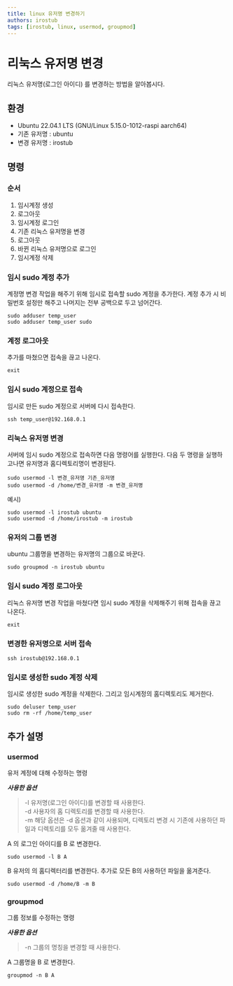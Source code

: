 ```yaml
---
title: linux 유저명 변경하기
authors: irostub
tags: [irostub, linux, usermod, groupmod]
---
```


# 리눅스 유저명 변경
리눅스 유저명(로그인 아이디) 를 변경하는 방법을 알아봅시다.
## 환경
- Ubuntu 22.04.1 LTS (GNU/Linux 5.15.0-1012-raspi aarch64)
- 기존 유저명 : ubuntu
- 변경 유저명 : irostub

## 명령
### 순서
1. 임시계정 생성
2. 로그아웃
3. 임시계정 로그인
4. 기존 리눅스 유저명을 변경
5. 로그아웃
6. 바뀐 리눅스 유저명으로 로그인 
7. 임시계정 삭제

### 임시 sudo 계정 추가
계정명 변경 작업을 해주기 위해 임시로 접속할 sudo 계정을 추가한다.
계정 추가 시 비밀번호 설정만 해주고 나머지는 전부 공백으로 두고 넘어간다.
```shell
sudo adduser temp_user
sudo adduser temp_user sudo
```

### 계정 로그아웃
추가를 마쳤으면 접속을 끊고 나온다.
```shell
exit
```

### 임시 sudo 계정으로 접속
임시로 만든 sudo 계정으로 서버에 다시 접속한다.  
```shell
ssh temp_user@192.168.0.1
```

### 리눅스 유저명 변경
서버에 임시 sudo 계정으로 접속하면 다음 명령어를 실행한다. 다음 두 명령을 실행하고나면 유저명과 홈디렉토리명이 변경된다.
```shell
sudo usermod -l 변경_유저명 기존_유저명
sudo usermod -d /home/변경_유저명 -m 변경_유저명
```
예시)
```shell
sudo usermod -l irostub ubuntu
sudo usermod -d /home/irostub -m irostub
```

### 유저의 그룹 변경
ubuntu 그룹명을 변경하는 유저명의 그룹으로 바꾼다.
```shell
sudo groupmod -n irostub ubuntu
```

### 임시 sudo 계정 로그아웃
리눅스 유저명 변경 작업을 마쳤다면 임시 sudo 계정을 삭제해주기 위해 접속을 끊고 나온다.
```shell
exit
```

### 변경한 유저명으로 서버 접속
```shell
ssh irostub@192.168.0.1
```

### 임시로 생성한 sudo 계정 삭제
임시로 생성한 sudo 계정을 삭제한다. 그리고 임시계정의 홈디렉토리도 제거한다.
```shell
sudo deluser temp_user
sudo rm -rf /home/temp_user
```

## 추가 설명
### usermod
유저 계정에 대해 수정하는 명령

***사용한 옵션***
> -l  유저명(로그인 아이디)를 변경할 때 사용한다.  
> -d  사용자의 홈 디렉토리를 변경할 때 사용한다.  
> -m  해당 옵션은 -d 옵션과 같이 사용되며, 디렉토리 변경 시 기존에 사용하던 파일과 디렉토리를 모두 옮겨줄 때 사용한다.

A 의 로그인 아이디를 B 로 변경한다.
```shell
sudo usermod -l B A
```

B 유저의 의 홈디렉터리를 변경한다. 추가로 모든 B의 사용하던 파일을 옮겨준다.
```shell
sudo usermod -d /home/B -m B
```
### groupmod
그룹 정보를 수정하는 명령

***사용한 옵션***
> -n 그룹의 명칭을 변경할 때 사용한다.

A 그룹명을 B 로 변경한다.

```shell
groupmod -n B A
```